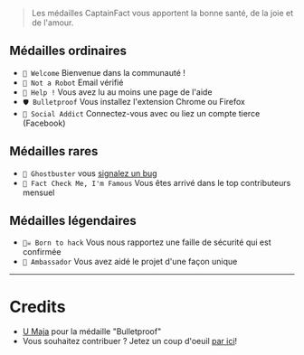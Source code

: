> Les médailles CaptainFact vous apportent la bonne santé, de la joie et de l'amour.

## Médailles ordinaires

* `🎉 Welcome` Bienvenue dans la communauté !
* `🤖 Not a Robot` Email vérifié
* `🎸 Help !` Vous avez lu au moins une page de l'aide
* `🛡️ Bulletproof` Vous installez l'extension Chrome ou Firefox
* `💉 Social Addict` Connectez-vous avec ou liez un compte tierce (Facebook)

## Médailles rares

* `👻 Ghostbuster` vous [signalez un bug](/help/bug_report)
* `🌟 Fact Check Me, I'm Famous` Vous êtes arrivé dans le top contributeurs mensuel

## Médailles légendaires

* `🏴‍☠️ Born to hack` Vous nous rapportez une faille de sécurité qui est confirmée
* `📁 Ambassador` Vous avez aidé le projet d'une façon unique

----------------------

# Credits

* [U Maja](https://society6.com/rabbitball) pour la médaille "Bulletproof"
* Vous souhaitez contribuer ? Jetez un coup d'oeuil [par ici](https://github.com/CaptainFact/captain-fact-frontend/issues/6)!
